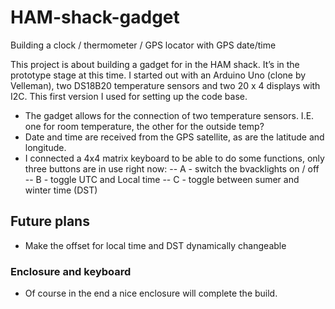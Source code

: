 # HAM-shack-gadget
Building a clock / thermometer / GPS locator with GPS date/time

This project is about building a gadget for in the HAM shack. It’s in the prototype stage at this time. I started out with an Arduino Uno (clone by Velleman), two DS18B20 temperature sensors and two 20 x 4 displays with I2C. This first version I used for setting up the code base.

- The gadget allows for the connection of two temperature sensors. I.E. one for room temperature, the other for the outside temp?
- Date and time are received from the GPS satellite, as are the latitude and longitude.
- I connected a 4x4 matrix keyboard to be able to do some functions, only three buttons are in use right now:
-- A - switch the bvacklights on / off
-- B - toggle UTC and Local time
-- C - toggle between sumer and winter time (DST)

## Future plans
- Make the offset for local time and DST dynamically changeable

### Enclosure and keyboard
- Of course in the end a nice enclosure will complete the build. 
